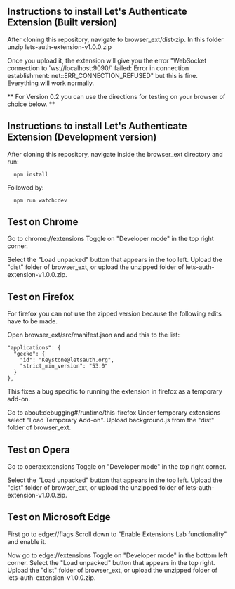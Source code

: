 ## Instructions to install Let's Authenticate Extension (Built version)

After cloning this repository, navigate to browser_ext/dist-zip.
In this folder unzip lets-auth-extension-v1.0.0.zip

Once you upload it, the extension will give you the error
"WebSocket connection to 'ws://localhost:9090/' failed: Error in connection establishment: net::ERR_CONNECTION_REFUSED"
but this is fine. Everything will work normally.

** For Version 0.2 you can use the directions for testing on your browser of choice below. **

## Instructions to install Let's Authenticate Extension (Development version)

After cloning this repository, navigate inside the browser_ext directory and run:

```
  npm install
```

Followed by:

```
  npm run watch:dev
```

## Test on Chrome

Go to chrome://extensions
Toggle on "Developer mode" in the top right corner.

Select the "Load unpacked" button that appears in the top left.
Upload the "dist" folder of browser_ext, or upload the unzipped folder of lets-auth-extension-v1.0.0.zip.

## Test on Firefox

For firefox you can not use the zipped version because the following edits have to be made.

Open browser_ext/src/manifest.json and add this to the list:

```
"applications": {
  "gecko": {
    "id": "Keystone@letsauth.org",
    "strict_min_version": "53.0"
  }
},
```

This fixes a bug specific to running the extension in firefox as a temporary add-on.

Go to about:debugging#/runtime/this-firefox
Under temporary extensions select "Load Temporary Add-on".
Upload background.js from the "dist" folder of browser_ext.

## Test on Opera

Go to opera:extensions
Toggle on "Developer mode" in the top right corner.

Select the "Load unpacked" button that appears in the top left.
Upload the "dist" folder of browser_ext, or upload the unzipped folder of lets-auth-extension-v1.0.0.zip.

## Test on Microsoft Edge

First go to edge://flags
Scroll down to "Enable Extensions Lab functionality" and enable it.

Now go to edge://extensions
Toggle on "Developer mode" in the bottom left corner.
Select the "Load unpacked" button that appears in the top right.
Upload the "dist" folder of browser_ext, or upload the unzipped folder of lets-auth-extension-v1.0.0.zip.
